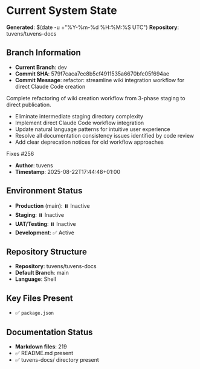# Current System State
**Generated**: $(date -u +"%Y-%m-%d %H:%M:%S UTC")
**Repository**: tuvens/tuvens-docs

## Branch Information
- **Current Branch**: dev
- **Commit SHA**: 579f7caca7ec8b5cf4911535a6670bfc05f694ae
- **Commit Message**: refactor: streamline wiki integration workflow for direct Claude Code creation

Complete refactoring of wiki creation workflow from 3-phase staging to direct publication.

- Eliminate intermediate staging directory complexity
- Implement direct Claude Code workflow integration  
- Update natural language patterns for intuitive user experience
- Resolve all documentation consistency issues identified by code review
- Add clear deprecation notices for old workflow approaches

Fixes #256
- **Author**: tuvens
- **Timestamp**: 2025-08-22T17:44:48+01:00

## Environment Status
- **Production** (main): ⏸️ Inactive
- **Staging**: ⏸️ Inactive
- **UAT/Testing**: ⏸️ Inactive
- **Development**: ✅ Active

## Repository Structure
- **Repository**: tuvens/tuvens-docs
- **Default Branch**: main
- **Language**: Shell

## Key Files Present
- ✅ `package.json`

## Documentation Status
- **Markdown files**: 219
- ✅ README.md present
- ✅ tuvens-docs/ directory present
